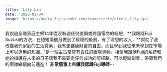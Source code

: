 ```yaml
---
title: 'Lily Lin'
date: '2020-01-04'
image: 'https://media.fujisuzuki.com/team/circle/circle-lily.jpg'
---
```

我說過全職家庭主婦14年從沒有過任何直銷或跨國電商的經驗，**我跟隨Fuji Suzuki的方法，在短短兩個月做到了經理的級別，有了理想的收入，**幫助了我改變我們家庭的生活質素，我有更健康財富的自由，而且學到我從來未學到在市場上可以運用的知識..."是一個主旨常常有責任的團隊導師，相信我跟隨Fuji的系統和她的指導在未來的日子讓我不需要走任何成功的冤枉路，可以輕鬆創業，帶領我們的團隊繼續向前邁進！
**非常感激上帝讓我認識Fuji導師⋯**